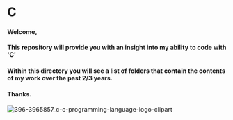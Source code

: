 # C

#### Welcome,

#### This repository will provide you with an insight into my ability to code with 'C'

#### Within this directory you will see a list of folders that contain the contents of my work over the past 2/3 years.

#### Thanks.

![396-3965857_c-c-programming-language-logo-clipart](https://user-images.githubusercontent.com/36043248/60593649-22bfd600-9d9b-11e9-80dc-de4b8f8d55cd.png)

